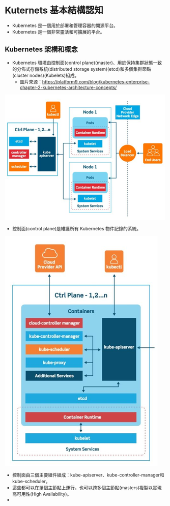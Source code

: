 # Kuternets 基本結構認知
+ Kubernetes 是一個用於部署和管理容器的開源平台。
+ Kubernetes 是一個非常靈活和可擴展的平台。

## Kubernetes 架構和概念
+ Kubernetes 環境由控制面(control plane)(master)、用於保持集群狀態一致的分佈式存儲系統(distributed storage system)(etcd)和多個集群節點(cluster nodes)(Kubelets)組成。
  + 圖片來源：https://platform9.com/blog/kubernetes-enterprise-chapter-2-kubernetes-architecture-concepts/

![Kubernetes 架構概覽](1.jpg)
  
+ 控制面(control plane)是維護所有 Kubernetes 物件記錄的系統。

![Kubernetes 控制面分類圖](2.jpg)
  + 控制面由三個主要組件組成：kube-apiserver、kube-controller-manager和kube-scheduler。
  + 這些都可以在單個主節點上運行，也可以跨多個主節點(masters)複製以實現高可用性(High Availability)。
  + 